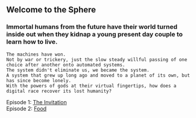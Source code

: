 ## Welcome to the Sphere
### Immortal humans from the future have their world turned inside out when they kidnap a young present day couple to learn how to live.
```
The machines have won.
Not by war or trickery, just the slow steady willful passing of one choice after another onto automated systems. 
The system didn't eliminate us, we became the system.
A system that grew up long ago and moved to a planet of its own, but has since become lonely.
With the powers of gods at their virtual fingertips, how does a digital race recover its lost humanity?
```

Episode 1: [The Invitation](s01e01.html)  
Episode 2: [Food](s01e02.html)
